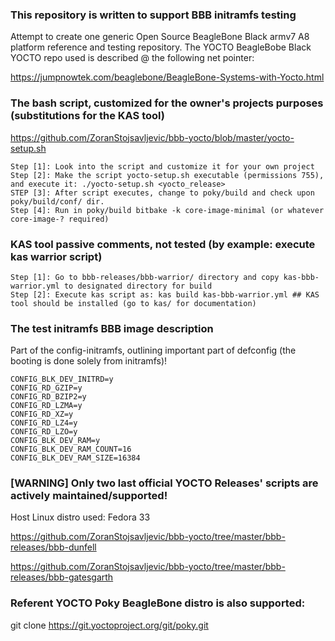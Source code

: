 ### This repository is written to support BBB initramfs testing
Attempt to create one generic Open Source BeagleBone Black armv7 A8 platform reference and testing repository.
The YOCTO BeagleBobe Black YOCTO repo used is described @ the following net pointer:

https://jumpnowtek.com/beaglebone/BeagleBone-Systems-with-Yocto.html

### The bash script, customized for the owner's projects purposes (substitutions for the KAS tool)

https://github.com/ZoranStojsavljevic/bbb-yocto/blob/master/yocto-setup.sh

	Step [1]: Look into the script and customize it for your own project
	Step [2]: Make the script yocto-setup.sh executable (permissions 755), and execute it: ./yocto-setup.sh <yocto_release>
	STEP [3]: After script executes, change to poky/build and check upon poky/build/conf/ dir.
	Step [4]: Run in poky/build bitbake -k core-image-minimal (or whatever core-image-? required)

### KAS tool passive comments, not tested (by example: execute kas warrior script)

	Step [1]: Go to bbb-releases/bbb-warrior/ directory and copy kas-bbb-warrior.yml to designated directory for build
	Step [2]: Execute kas script as: kas build kas-bbb-warrior.yml ## KAS tool should be installed (go to kas/ for documentation)

### The test initramfs BBB image description
 Part of the config-initramfs, outlining important part of defconfig (the booting is done solely from initramfs)!

	CONFIG_BLK_DEV_INITRD=y
	CONFIG_RD_GZIP=y
	CONFIG_RD_BZIP2=y
	CONFIG_RD_LZMA=y
	CONFIG_RD_XZ=y
	CONFIG_RD_LZ4=y
	CONFIG_RD_LZO=y
	CONFIG_BLK_DEV_RAM=y
	CONFIG_BLK_DEV_RAM_COUNT=16
	CONFIG_BLK_DEV_RAM_SIZE=16384

### [WARNING] Only two last official YOCTO Releases' scripts are actively maintained/supported!

Host Linux distro used: Fedora 33

https://github.com/ZoranStojsavljevic/bbb-yocto/tree/master/bbb-releases/bbb-dunfell

https://github.com/ZoranStojsavljevic/bbb-yocto/tree/master/bbb-releases/bbb-gatesgarth

### Referent YOCTO Poky BeagleBone distro is also supported:

git clone https://git.yoctoproject.org/git/poky.git
